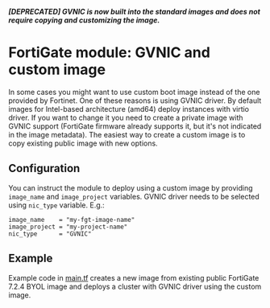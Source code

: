 ***[DEPRECATED] GVNIC is now built into the standard images and does not require copying and customizing the image.***

# FortiGate module: GVNIC and custom image

In some cases you might want to use custom boot image instead of the one provided by Fortinet. One of these reasons is using GVNIC driver. By default images for Intel-based architecture (amd64) deploy instances with virtio driver. If you want to change it you need to create a private image with GVNIC support (FortiGate firmware already supports it, but it's not indicated in the image metadata). The easiest way to create a custom image is to copy existing public image with new options.

## Configuration

You can instruct the module to deploy using a custom image by providing `image_name` and `image_project` variables. GVNIC driver needs to be selected using `nic_type` variable. E.g.:

```
image_name    = "my-fgt-image-name"
image_project = "my-project-name"
nic_type      = "GVNIC"
```

## Example

Example code in [main.tf](main.tf) creates a new image from existing public FortiGate 7.2.4 BYOL image and deploys a cluster with GVNIC driver using the custom image.
